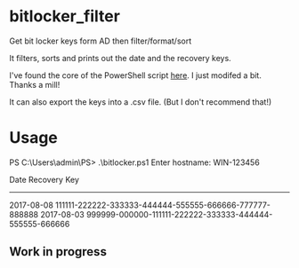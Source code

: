 # bitlocker_filter
Get bit locker keys form AD then filter/format/sort

It filters, sorts and prints out the date and the recovery keys. 

I've found the core of the PowerShell script [here](https://ndswanson.wordpress.com/2014/10/20/get-bitlocker-recovery-from-active-directory-with-powershell/). I just modifed a bit. Thanks a mill!

It can also export the keys into a .csv file. (But I don't recommend that!)


# Usage

PS C:\Users\admin\PS> .\bitlocker.ps1
Enter hostname: WIN-123456

Date       Recovery Key
----       ------------
2017-08-08 111111-222222-333333-444444-555555-666666-777777-888888
2017-08-03 999999-000000-111111-222222-333333-444444-555555-666666

## Work in progress
